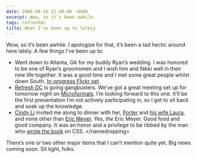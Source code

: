 ```yaml
---
date: 2006-08-16 21:49:00 -0400
excerpt: Wow, so it’s been awhile.
tags: refreshdc
title: What I’ve been up to lately
---
```


Wow, so it’s been awhile. I apologize for that, it’s been a tad hectic around here lately. A few things I’ve been up to:

- Went down to Atlanta, GA for my buddy Ryan’s wedding. I was honored to be one of Ryan’s groomsmen and I wish him and Nikki well in their new life together. It was a good time and I met some great people whilst down South. [In-progress Flickr set](http://flickr.com/photos/jgarber/sets/72157594234656541/).
- [Refresh DC](http://refresh-dc.org/) is going gangbusters. We’ve got a great meeting set up for tomorrow night on [Microformats](http://microformats.org). I’m looking forward to this one. It’ll be the first presentation I’m not actively participating in, so I get to sit back and soak up the knowledge.
- [Cindy Li](http://www.cindyli.com/) invited me along to dinner with her, [Porter](http://www.g9g.org/) and [his wife Laura](http://wonderwhy.blogspot.com/), and none other than [Eric Meyer](http://www.meyerweb.com/). Yes, _the_ Eric Meyer. Good food and good company. It was an honor and a privilege to be ribbed by the man who [wrote the book](http://www.amazon.com/gp/product/0596005253/sr=8-1/qid=1155782818/ref=pd_bbs_1/104-6272844-4299969?ie=UTF8) on CSS. &lt;/namedropping&gt;

There’s one or two other major items that I can’t mention quite yet. Big news coming soon. Sit tight, folks.
